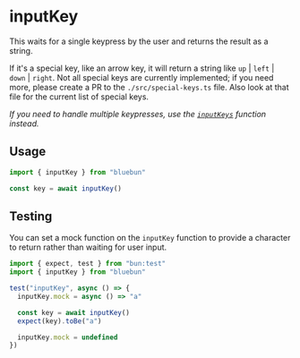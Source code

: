 # inputKey

This waits for a single keypress by the user and returns the result as a string.

If it's a special key, like an arrow key, it will return a string like `up` | `left` | `down` | `right`. Not all special keys are currently implemented; if you need more, please create a PR to the `./src/special-keys.ts` file. Also look at that file for the current list of special keys.

_If you need to handle multiple keypresses, use the [`inputKeys`](./inputKeys.md) function instead._

## Usage

```typescript
import { inputKey } from "bluebun"

const key = await inputKey()
```

## Testing

You can set a mock function on the `inputKey` function to provide a character to return rather than waiting for user input.

```typescript
import { expect, test } from "bun:test"
import { inputKey } from "bluebun"

test("inputKey", async () => {
  inputKey.mock = async () => "a"

  const key = await inputKey()
  expect(key).toBe("a")

  inputKey.mock = undefined
})
```

